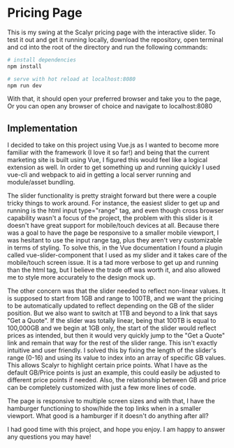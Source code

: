 # Pricing Page

This is my swing at the Scalyr pricing page with the interactive slider. To test it out and get it running locally, download the repository, open terminal and cd into the root of the directory and run the following commands:

``` bash
# install dependencies
npm install

# serve with hot reload at localhost:8080
npm run dev

```

With that, it should open your preferred browser and take you to the page, Or you can open any browser of choice and navigate to localhost:8080

## Implementation

I decided to take on this project using Vue.js as I wanted to become more familiar with the framework (I love it so far!) and being that the current marketing site is built using Vue, I figured this would feel like a logical extension as well. In order to get something up and running quickly I used vue-cli and webpack to aid in getting a local server running and module/asset bundling.

The slider functionality is pretty straight forward but there were a couple tricky things to work around. For instance, the easiest slider to get up and running is the html input type="range" tag, and  even though cross browser capability wasn't a focus of the project, the problem with this slider is it doesn't have great support for mobile/touch devices at all. Because there was a goal to have the page be responsive to a smaller mobile viewport, I was hesitant to use the input range tag, plus they aren't very customizable in terms of styling. To solve this, in the Vue documentation I found a plugin called vue-slider-component that I used as my slider and it takes care of the mobile/touch screen issue. It is a tad more verbose to get up and running than the html tag, but I believe the trade off was worth it, and also allowed me to style more accurately to the design mock up.

The other concern was that the slider needed to reflect non-linear values. It is supposed to start from 1GB and range to 100TB, and we want the pricing to be automatically updated to reflect depending on the GB of the slider position. But we also want to switch at 1TB and beyond to a link that says "Get a Quote". If the slider was totally linear, being that 100TB is equal to 100,000GB and we begin at 1GB only, the start of the slider would reflect prices as intended, but then it would very quickly jump to the "Get a Quote" link and remain that way for the rest of the slider range. This isn't exactly intuitive and user friendly. I solved this by fixing the length of the slider's range (0-16) and using its value to index into an array of specific GB values. This allows Scalyr to highlight certain price points. What I have as the default GB/Price points is just an example, this could easily be adjusted to different price points if needed. Also, the relationship between GB and price can be completely customized with just a few more lines of code.

The page is responsive to multiple screen sizes and with that, I have the hamburger functioning to show/hide the top links when in a smaller viewport. What good is a hamburger if it doesn't do anything after all?

I had good time with this project, and hope you enjoy. I am happy to answer any questions you may have!
